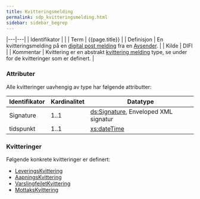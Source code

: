 ```yaml
---
title: Kvitteringsmelding
permalink: sdp_kvitteringsmelding.html
sidebar: sidebar_begrep
---
```


|---|---|
| Identifikator |  |
| Term          | {{page.title}} |
| Definisjon    | En kvitteringsmelding på en [digital post melding](DigitalPostMelding.md) fra en [Avsender](../begrep/Avsender.md). |
| Kilde         | DIFI |
| Kommentar     | Kvittering er en abstrakt [kvittering melding](index.md) type, se under for de kvitteringer som er definert. |

### Attributer

Alle kvitteringer uavhengig av type har følgende attributter:

| Identifikator | Kardinalitet | Datatype |
| ---| --- | --- |
| Signature | 1..1 | [ds:Signature](https://www.oasis-open.org/committees/download.php/21256/wss-v1.1-spec-errata-os-SOAPMessageSecurity.htm#_Toc118717148), Enveloped XML signatur |
| tidspunkt | 1..1 | [xs:dateTime](http://www.w3.org/TR/xmlschema-2/#dateTime) |

### Kvitteringer

Følgende konkrete kvitteringer er definert:

  - [LeveringsKvittering](LeveringsKvittering.md)
  - [AapningsKvittering](AapningsKvittering.md)
  - [VarslingfeiletKvittering](VarslingfeiletKvittering.md)
  - [MottaksKvittering](MottaksKvittering.md)


